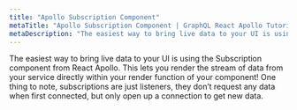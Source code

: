 ```yaml
---
title: "Apollo Subscription Component"
metaTitle: "Apollo Subscription Component | GraphQL React Apollo Tutorial"
metaDescription: "The easiest way to bring live data to your UI is using the Subscription component from React Apollo."
---
```


The easiest way to bring live data to your UI is using the Subscription component from React Apollo. This lets you render the stream of data from your service directly within your render function of your component! One thing to note, subscriptions are just listeners, they don’t request any data when first connected, but only open up a connection to get new data.